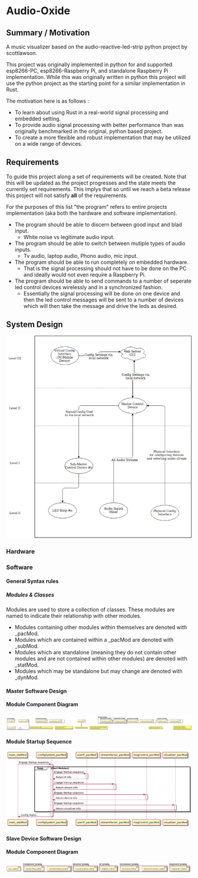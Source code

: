 # Audio-Oxide

## Summary / Motivation
A music visualizer based on the audio-reactive-led-strip python project by scottlawson.

This project was originally implemented in python for and supported esp8266-PC, esp8266-Raspberry Pi, and standalone Raspberry Pi implementation. While this was originally written in python this project will use the python project as the starting point for a similar implementation in Rust. 

The motivation here is as follows : 

* To learn about using Rust in a real-world signal processing and embedded setting.
* To provide audio signal processing with better performance than was originally benchmarked in the original, python based project.
* To create a more flexible and robust implementation that may be utilized on a wide range of devices.

## Requirements

To guide this project along a set of requirements will be created. Note that this will be updated as the project progresses and the state meets the currently set requirements. 
This implys that so until we reach a beta release this project will not satisfy **all** of the requirements.

For the purposes of this list "the program" refers to entire projects implementation (aka both the hardware and software implementation).

* The program should be able to discern between good input and blad input.
    * White noise vs legitimate audio input.
* The program should be able to switch between mutiple types of audio inputs.
    * Tv audio, laptop audio, Phono audio, mic input.
* The program should be able to run completely on embedded hardware.
    * That is the signal processing should not have to be done on the PC and ideally would not even require a Raspberry Pi.
* The program should be able to send commands to a number of seperate led control devices wirelessly and in a synchronized fashion.
    * Essentially the signal processing will be done on one device and then the led control messages will be sent to a number of devices which will then take the message and drive the leds as desired.

## System Design

![System Architecure](docs/diagrams/audio-oxide_system-diagram.png)


### Hardware

### Software

#### General Syntax rules

##### Modules & Classes

Modules are used to store a collection of classes. These modules are named to indicate their relationship with other modules.

* Modules containing other modules within themselves are denoted with _pacMod.
* Modules which are contained within a _pacMod are denoted with _subMod.
* Modules which are standalone (meaning they do not contain other modules and are not contained within other modules) are denoted with _statMod.
* Modules which may be standalone but may change are denoted with _dynMod.

#### Master Software Design

#### Module Component Diagram

![Module Layout](docs/diagrams/masterDevice_componentDiagram.png)

#### Module Startup Sequence

![Module Startup](docs/diagrams/masterDevice_startup_sequenceDiagram.png)

#### Slave Device Software Design

#### Module Component Diagram

![Module Layout](docs/diagrams/slaveDevice_componentDiagram.png)